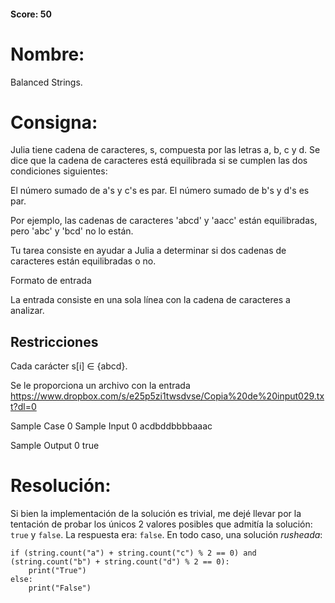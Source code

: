 #### Score: 50
# Nombre: 
Balanced Strings.
# Consigna:
Julia tiene cadena de caracteres, s, compuesta por las letras a, b, c y d. Se dice que la cadena de caracteres está equilibrada si se cumplen las dos condiciones siguientes:
 
El número sumado de a's y c's es par.
El número sumado de b's y d's es par.

Por ejemplo, las cadenas de caracteres 'abcd' y 'aacc' están equilibradas, pero 'abc' y 'bcd' no lo están.

Tu tarea consiste en ayudar a Julia a determinar si dos cadenas de caracteres están equilibradas o no.
 
Formato de entrada 

La entrada consiste en una sola línea con la cadena de caracteres a analizar.

## Restricciones
Cada carácter s[i] ∈ {abcd}.

Se le proporciona un archivo con la entrada https://www.dropbox.com/s/e25p5zi1twsdvse/Copia%20de%20input029.txt?dl=0
 
Sample Case 0
Sample Input 0
acdbddbbbbaaac
 
Sample Output 0
true

# Resolución:
Si bien la implementación de la solución es trivial, me dejé llevar por la tentación de probar los únicos 2 valores posibles que admitía la solución: ```true``` y ```false```.
La respuesta era: ```false```. En todo caso, una solución _rusheada_:
```
if (string.count("a") + string.count("c") % 2 == 0) and (string.count("b") + string.count("d") % 2 == 0):
    print("True")
else:
    print("False")
```
